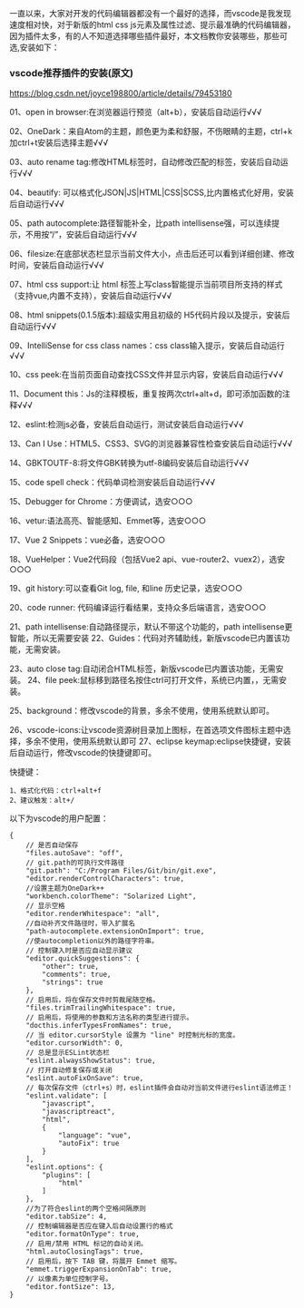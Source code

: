    一直以来，大家对开发的代码编辑器都没有一个最好的选择，而vscode是我发现速度相对快，对于新版的html css js元素及属性过滤、提示最准确的代码编辑器，因为插件太多，有的人不知道选择哪些插件最好，本文档教你安装哪些，那些可选,安装如下：

### vscode推荐插件的安装(原文)
https://blog.csdn.net/joyce198800/article/details/79453180


01、open in browser:在浏览器运行预览（alt+b），安装后自动运行√√√

02、OneDark：来自Atom的主题，颜色更为柔和舒服，不伤眼睛的主题，ctrl+k加ctrl+t安装后选择主题√√√

03、auto rename tag:修改HTML标签时，自动修改匹配的标签，安装后自动运行√√√

04、beautify: 可以格式化JSON|JS|HTML|CSS|SCSS,比内置格式化好用，安装后自动运行√√√

05、path autocomplete:路径智能补全，比path intellisense强，可以连续提示，不用按“/”，安装后自动运行√√√

06、filesize:在底部状态栏显示当前文件大小，点击后还可以看到详细创建、修改时间，安装后自动运行√√√

07、html css support:让 html 标签上写class智能提示当前项目所支持的样式（支持vue,内置不支持），安装后自动运行√√√

08、html snippets(0.1.5版本):超级实用且初级的 H5代码片段以及提示，安装后自动运行√√√

09、IntelliSense for css class names：css class输入提示，安装后自动运行√√√

10、css peek:在当前页面自动查找CSS文件并显示内容，安装后自动运行√√√

11、Document this：Js的注释模板，重复按两次ctrl+alt+d，即可添加函数的注释√√√

12、eslint:检测js必备，安装后自动运行，测试安装后自动运行√√√

13、Can I Use：HTML5、CSS3、SVG的浏览器兼容性检查安装后自动运行√√√

14、GBKTOUTF-8:将文件GBK转换为utf-8编码安装后自动运行√√√

15、code spell check：代码单词检测安装后自动运行√√√


15、Debugger for Chrome：方便调试，选安○○○

16、vetur:语法高亮、智能感知、Emmet等，选安○○○

17、Vue 2 Snippets：vue必备，选安○○○

18、VueHelper：Vue2代码段（包括Vue2
api、vue-router2、vuex2），选安○○○

19、git history:可以查看Git log, file, 和line 历史记录，选安○○○

20、code runner: 代码编译运行看结果，支持众多后端语言，选安○○○


21、path intellisense:自动路径提示，默认不带这个功能的，path intellisense更智能，所以无需要安装
22、Guides：代码对齐辅助线，新版vscode已内置该功能，无需安装。

23、auto close tag:自动闭合HTML标签，新版vscode已内置该功能，无需安装。
24、file peek:鼠标移到路径名按住ctrl可打开文件，系统已内置，，无需安装。

25、background：修改vscode的背景，多余不使用，使用系统默认即可。

26、vscode-icons:让vscode资源树目录加上图标，在首选项文件图标主题中选择，多余不使用，使用系统默认即可
27、eclipse keymap:eclipse快捷键，安装后自动运行，修改vscode的快捷键即可。


快捷键：

    1、格式化代码：ctrl+alt+f
    2、建议触发：alt+/


以下为vscode的用户配置：


    {
        // 是否自动保存
        "files.autoSave": "off",
        // git.path的可执行文件路径
        "git.path": "C:/Program Files/Git/bin/git.exe",
        "editor.renderControlCharacters": true,
        //设置主题为OneDark++
        "workbench.colorTheme": "Solarized Light",
        // 显示空格
        "editor.renderWhitespace": "all",
        //自动补齐文件路径时，带入扩展名
        "path-autocomplete.extensionOnImport": true,
        //使autocompletion以外的路径字符串。
        // 控制键入时是否应自动显示建议
        "editor.quickSuggestions": {
            "other": true,
            "comments": true,
            "strings": true
        },
        // 启用后，将在保存文件时剪裁尾随空格。
        "files.trimTrailingWhitespace": true,
        // 启用后，将使用的参数和方法名称的类型进行提示。
        "docthis.inferTypesFromNames": true,
        // 当 editor.cursorStyle 设置为 "line" 时控制光标的宽度。
        "editor.cursorWidth": 0,
        // 总是显示ESLint状态栏
        "eslint.alwaysShowStatus": true,
        // 打开自动修复保存或关闭
        "eslint.autoFixOnSave": true,
        // 每次保存文件（ctrl+s）时，eslint插件会自动对当前文件进行eslint语法修正！
        "eslint.validate": [
            "javascript",
            "javascriptreact",
            "html",
            {
                "language": "vue",
                "autoFix": true
            }
        ],
        "eslint.options": {
            "plugins": [
                "html"
            ]
        },
        //为了符合eslint的两个空格间隔原则
        "editor.tabSize": 4,
        // 控制编辑器是否应在键入后自动设置行的格式
        "editor.formatOnType": true,
        // 启用/禁用 HTML 标记的自动关闭。
        "html.autoClosingTags": true,
        // 启用后，按下 TAB 键，将展开 Emmet 缩写。
        "emmet.triggerExpansionOnTab": true,
        // 以像素为单位控制字号。
        "editor.fontSize": 13,
    }